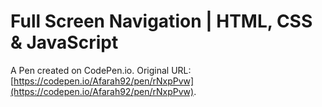 # Full Screen Navigation | HTML, CSS & JavaScript

A Pen created on CodePen.io. Original URL: [https://codepen.io/Afarah92/pen/rNxpPvw](https://codepen.io/Afarah92/pen/rNxpPvw).


